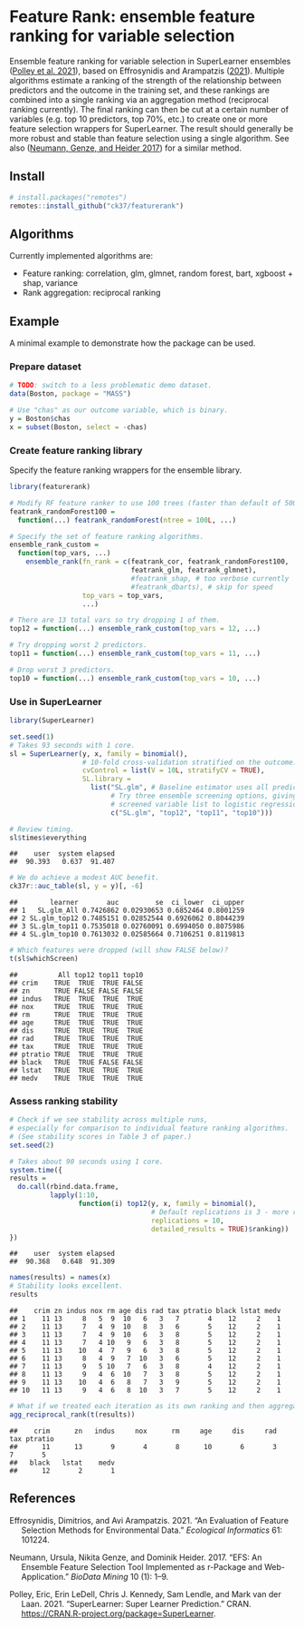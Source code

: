 
<!-- README.md is generated from README.Rmd. Please edit that file -->

# Feature Rank: ensemble feature ranking for variable selection

Ensemble feature ranking for variable selection in SuperLearner
ensembles ([Polley et al. 2021](#ref-polley2021package)), based on
Effrosynidis and Arampatzis ([2021](#ref-effrosynidis2021evaluation)).
Multiple algorithms estimate a ranking of the strength of the
relationship between predictors and the outcome in the training set, and
these rankings are combined into a single ranking via an aggregation
method (reciprocal ranking currently). The final ranking can then be cut
at a certain number of variables (e.g. top 10 predictors, top 70%, etc.)
to create one or more feature selection wrappers for SuperLearner. The
result should generally be more robust and stable than feature selection
using a single algorithm. See also ([Neumann, Genze, and Heider
2017](#ref-neumann2017efs)) for a similar method.

## Install

``` r
# install.packages("remotes")
remotes::install_github("ck37/featurerank")
```

## Algorithms

Currently implemented algorithms are:

-   Feature ranking: correlation, glm, glmnet, random forest, bart,
    xgboost + shap, variance
-   Rank aggregation: reciprocal ranking

## Example

A minimal example to demonstrate how the package can be used.

### Prepare dataset

``` r
# TODO: switch to a less problematic demo dataset.
data(Boston, package = "MASS")

# Use "chas" as our outcome variable, which is binary.
y = Boston$chas
x = subset(Boston, select = -chas)
```

### Create feature ranking library

Specify the feature ranking wrappers for the ensemble library.

``` r
library(featurerank)

# Modify RF feature ranker to use 100 trees (faster than default of 500).
featrank_randomForest100 =
  function(...) featrank_randomForest(ntree = 100L, ...)

# Specify the set of feature ranking algorithms.
ensemble_rank_custom =
  function(top_vars, ...)
    ensemble_rank(fn_rank = c(featrank_cor, featrank_randomForest100,
                              featrank_glm, featrank_glmnet),
                              #featrank_shap, # too verbose currently
                              #featrank_dbarts), # skip for speed
                  top_vars = top_vars,
                  ...)

# There are 13 total vars so try dropping 1 of them.
top12 = function(...) ensemble_rank_custom(top_vars = 12, ...)

# Try dropping worst 2 predictors.
top11 = function(...) ensemble_rank_custom(top_vars = 11, ...)

# Drop worst 3 predictors.
top10 = function(...) ensemble_rank_custom(top_vars = 10, ...)
```

### Use in SuperLearner

``` r
library(SuperLearner)

set.seed(1)
# Takes 93 seconds with 1 core.
sl = SuperLearner(y, x, family = binomial(),
                  # 10-fold cross-validation stratified on the outcome.
                  cvControl = list(V = 10L, stratifyCV = TRUE),
                  SL.library =
                    list("SL.glm", # Baseline estimator uses all predictors.
                         # Try three ensemble screening options, giving the
                         # screened variable list to logistic regression (SL.glm).
                         c("SL.glm", "top12", "top11", "top10")))

# Review timing.
sl$times$everything
```

    ##    user  system elapsed 
    ##  90.393   0.637  91.407

``` r
# We do achieve a modest AUC benefit.
ck37r::auc_table(sl, y = y)[, -6]
```

    ##        learner       auc         se  ci_lower  ci_upper
    ## 1   SL.glm_All 0.7426862 0.02930653 0.6852464 0.8001259
    ## 2 SL.glm_top12 0.7485151 0.02852544 0.6926062 0.8044239
    ## 3 SL.glm_top11 0.7535018 0.02760091 0.6994050 0.8075986
    ## 4 SL.glm_top10 0.7613032 0.02585664 0.7106251 0.8119813

``` r
# Which features were dropped (will show FALSE below)?
t(sl$whichScreen)
```

    ##          All top12 top11 top10
    ## crim    TRUE  TRUE  TRUE FALSE
    ## zn      TRUE FALSE FALSE FALSE
    ## indus   TRUE  TRUE  TRUE  TRUE
    ## nox     TRUE  TRUE  TRUE  TRUE
    ## rm      TRUE  TRUE  TRUE  TRUE
    ## age     TRUE  TRUE  TRUE  TRUE
    ## dis     TRUE  TRUE  TRUE  TRUE
    ## rad     TRUE  TRUE  TRUE  TRUE
    ## tax     TRUE  TRUE  TRUE  TRUE
    ## ptratio TRUE  TRUE  TRUE  TRUE
    ## black   TRUE  TRUE FALSE FALSE
    ## lstat   TRUE  TRUE  TRUE  TRUE
    ## medv    TRUE  TRUE  TRUE  TRUE

### Assess ranking stability

``` r
# Check if we see stability across multiple runs,
# especially for comparison to individual feature ranking algorithms.
# (See stability scores in Table 3 of paper.)
set.seed(2)

# Takes about 90 seconds using 1 core.
system.time({
results =
  do.call(rbind.data.frame,
          lapply(1:10,
                 function(i) top12(y, x, family = binomial(),
                                   # Default replications is 3 - more replications increases stability.
                                   replications = 10,
                                   detailed_results = TRUE)$ranking))
})
```

    ##    user  system elapsed 
    ##  90.368   0.648  91.309

``` r
names(results) = names(x)
# Stability looks excellent.
results
```

    ##    crim zn indus nox rm age dis rad tax ptratio black lstat medv
    ## 1    11 13     8   5  9  10   6   3   7       4    12     2    1
    ## 2    11 13     7   4  9  10   8   3   6       5    12     2    1
    ## 3    11 13     7   4  9  10   6   3   8       5    12     2    1
    ## 4    11 13     7   4 10   9   6   3   8       5    12     2    1
    ## 5    11 13    10   4  7   9   6   3   8       5    12     2    1
    ## 6    11 13     8   4  9   7  10   3   6       5    12     2    1
    ## 7    11 13     9   5 10   7   6   3   8       4    12     2    1
    ## 8    11 13     9   4  6  10   7   3   8       5    12     2    1
    ## 9    11 13    10   4  6   8   7   3   9       5    12     2    1
    ## 10   11 13     9   4  6   8  10   3   7       5    12     2    1

``` r
# What if we treated each iteration as its own ranking and then aggregated?
agg_reciprocal_rank(t(results))
```

    ##    crim      zn   indus     nox      rm     age     dis     rad     tax ptratio 
    ##      11      13       9       4       8      10       6       3       7       5 
    ##   black   lstat    medv 
    ##      12       2       1

## References

<div id="refs" class="references csl-bib-body hanging-indent">

<div id="ref-effrosynidis2021evaluation" class="csl-entry">

Effrosynidis, Dimitrios, and Avi Arampatzis. 2021. “An Evaluation of
Feature Selection Methods for Environmental Data.” *Ecological
Informatics* 61: 101224.

</div>

<div id="ref-neumann2017efs" class="csl-entry">

Neumann, Ursula, Nikita Genze, and Dominik Heider. 2017. “EFS: An
Ensemble Feature Selection Tool Implemented as r-Package and
Web-Application.” *BioData Mining* 10 (1): 1–9.

</div>

<div id="ref-polley2021package" class="csl-entry">

Polley, Eric, Erin LeDell, Chris J. Kennedy, Sam Lendle, and Mark van
der Laan. 2021. “SuperLearner: Super Learner Prediction.” CRAN.
<https://CRAN.R-project.org/package=SuperLearner>.

</div>

</div>
